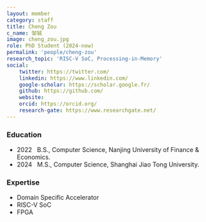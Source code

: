 ```yaml
---
layout: member
category: staff
title: Cheng Zou
c_name: 邹铖
image: cheng_zou.jpg
role: PhD Student (2024-now)
permalink: 'people/cheng-zou'
research_topic: 'RISC-V SoC, Processing-in-Memory'
social:
    twitter: https://twitter.com/
    linkedin: https://www.linkedin.com/
    google-scholar: https://scholar.google.fr/
    github: https://github.com/
    website:
    orcid: https://orcid.org/
    research-gate: https://www.researchgate.net/
---
```



### <i class="fas fa-graduation-cap"></i> Education
- 2022 &nbsp; B.S., Computer Science, Nanjing University of Finance & Economics.
- 2024 &nbsp; M.S., Computer Science, Shanghai Jiao Tong University.



### Expertise
- Domain Specific Accelerator
- RISC-V SoC
- FPGA